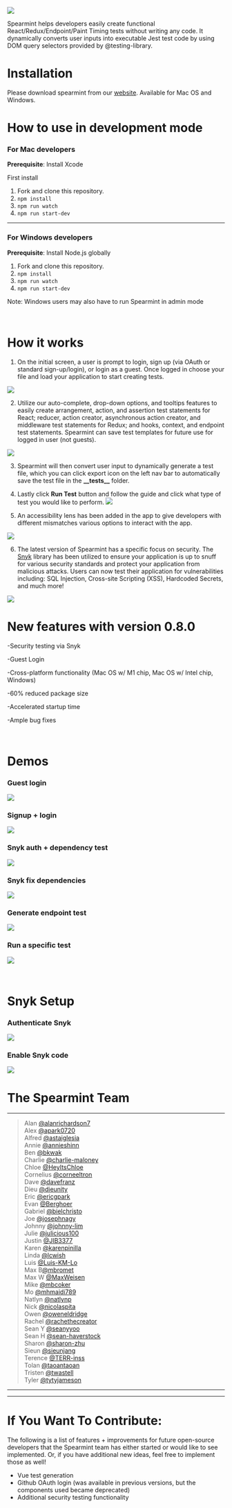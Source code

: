 ![](https://lh5.googleusercontent.com/5Gr2dZXHJdmIiASsPw9put-6mR20e4g1gOk-af4krREaJ7NqkZnqXLD5QgiotfNHYhGRh387HSqdhjRwxdwOvQzg9ChhfIrZz0FdxVu6gktBtG-sy1MX6Xq36Gmrzu_6G_K7LDQZ)

Spearmint helps developers easily create functional React/Redux/Endpoint/Paint Timing tests without writing any code. It dynamically converts user inputs into executable Jest test code by using DOM query selectors provided by @testing-library.

# Installation 
Please download spearmint from our [website](https://www.spearmintjs.com/). Available for Mac OS and Windows.


# How to use in development mode

### For Mac developers

**Prerequisite**: Install Xcode 

First install
1. Fork and clone this repository.
2. ```npm install```
3. ```npm run watch```
3. ```npm run start-dev```

***

### For Windows developers
        
**Prerequisite**: Install Node.js globally 
    
1. Fork and clone this repository.
2. ```npm install```
3. ```npm run watch```
3. ```npm run start-dev```

Note: Windows users may also have to run Spearmint in admin mode


<br>


# How it works


1.  On the initial screen, a user is prompt to login, sign up (via OAuth or standard sign-up/login), or login as a guest. Once logged in choose your file and load your application to start creating tests.

![](/public/mainPage.png)

2.  Utilize our auto-complete, drop-down options, and tooltips features to easily create arrangement, action, and assertion test statements for React; reducer, action creator, asynchronous action creator, and middleware test statements for Redux; and hooks, context, and endpoint test statements. Spearmint can save test templates for future use for logged in user (not guests). 

![](/public/generateTest.png)

3.  Spearmint will then convert user input to dynamically generate a test file, which you can click export icon on the left nav bar to automatically save the test file in the **\_\_tests\_\_** folder.  


4.  Lastly click **Run Test** button and follow the guide and click what type of test you would like to perform.
![](/public/runTest.png) 

5.  An accessibility lens has been added in the app to give developers with different mismatches various options to interact with the app. 

![](/public/AccLens_Demo.gif)

6. The latest version of Spearmint has a specific focus on security. The [Snyk](https://snyk.io/) library has been utilized to ensure your application is up to snuff for various security standards and protect your application from malicious attacks. 
Users can now test their application for vulnerabilities including: SQL Injection, Cross-site Scripting (XSS), Hardcoded Secrets, and much more! 

![](/public/demos/snyk-test-app.gif)

# New features with version 0.8.0

-Security testing via Snyk 

-Guest Login

-Cross-platform functionality (Mac OS w/ M1 chip, Mac OS w/ Intel chip, Windows)

-60% reduced package size 

-Accelerated startup time

-Ample bug fixes

<br>

# Demos

### Guest login
![](/public/demos/guest-login.gif)

### Signup + login 
![](/public/demos/signup-login.gif)

### Snyk auth + dependency test
![](/public/demos/snyk-auth-testdep.gif)

### Snyk fix dependencies
![](/public/demos/snyk-fixdep.gif)

### Generate endpoint test
![](/public/demos/snyk-auth-testdep.gif)

### Run a specific test 
![](/public/demos/snyk-auth-testdep.gif)

<br>


# Snyk Setup  


### Authenticate Snyk 
![](/public/demos/snyk-auth-testdep.gif)

### Enable Snyk code
![](/public/demos/snyk-enable.gif)

# The Spearmint Team
<hr>

> Alan [@alanrichardson7](https://github.com/alanrichardson7) <br />
> Alex [@apark0720](https://github.com/apark0720) <br />
> Alfred  [@astaiglesia](https://github.com/astaiglesia) <br />
> Annie  [@annieshinn](https://github.com/annieshinn) <br />
> Ben [@bkwak](https://github.com/bkwak) <br />
> Charlie [@charlie-maloney](https://github.com/charlie-maloney) <br /> 
> Chloe [@HeyItsChloe](https://github.com/HeyItsChloe) <br />
> Cornelius [@corneeltron](https://github.com/corneeltron)  <br />
> Dave [@davefranz](https://github.com/davefranz) <br />
> Dieu [@dieunity](https://github.com/dieunity) <br />
> Eric [@ericgpark](https://github.com/ericgpark) <br />
> Evan [@Berghoer](https://github.com/Berghoer) <br /> 
> Gabriel [@bielchristo](https://github.com/bielchristo) <br />
> Joe [@josephnagy](https://github.com/Josephnagy) <br />
> Johnny [@johnny-lim](https://github.com/johnny-lim) <br />
> Julie [@julicious100](https://github.com/julicious100) <br />
> Justin [@JIB3377](https://github.com/JIB3377) <br />
> Karen [@karenpinilla](https://github.com/karenpinilla) <br /> 
> Linda [@lcwish](https://github.com/lcwish) <br />
> Luis [@Luis-KM-Lo](https://github.com/Luis-KM-Lo) <br />
> Max B[@mbromet](https://github.com/mbromet) <br />
> Max W [@MaxWeisen](https://github.com/MaxWeisen) <br />
> Mike [@mbcoker](https://github.com/mbcoker) <br />
> Mo [@mhmaidi789](https://github.com/mhmaidi789) <br /> 
> Natlyn [@natlynp](https://github.com/natlynp) <br /> 
> Nick [@nicolaspita](https://github.com/nicolaspita) <br />
> Owen [@oweneldridge](https://github.com/oweneldridge) <br />
> Rachel [@rachethecreator](https://github.com/rachethecreator) <br />
> Sean Y [@seanyyoo](https://github.com/seanyyoo)<br />
> Sean H [@sean-haverstock](https://github.com/Sean-Haverstock) <br /> 
> Sharon [@sharon-zhu](https://github.com/sharon-zhu) <br /> 
> Sieun [@sieunjang](https://github.com/sieunjang) <br />
> Terence [@TERR-inss](https://github.com/TERR-inss) <br />
> Tolan [@taoantaoan](https://github.com/taoantaoan) <br />
> Tristen [@twastell](https://github.com/twastell) <br />
> Tyler [@tytyjameson](https://github.com/tytyjameson)
<hr>

***

# If You Want To Contribute: 
The following is a list of features + improvements for future open-source developers that the Spearmint team has either started or would like to see implemented. Or, if you have additional new ideas, feel free to implement those as well! 
- Vue test generation 
- Github OAuth login (was available in previous versions, but the components used became deprecated)
- Additional security testing functionality 

